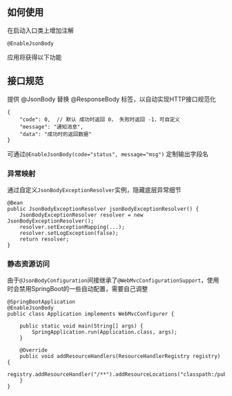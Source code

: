 ## 如何使用
在启动入口类上增加注解

    @EnableJsonBody

应用将获得以下功能

## 接口规范
提供 @JsonBody 替换 @ResponseBody 标签，以自动实现HTTP接口规范化

    {
        "code": 0,  // 默认 成功时返回 0， 失败时返回 -1，可自定义
        "message": "通知消息",
        "data": "成功时的返回数据"
    }

可通过`@EnableJsonBody(code="status", message="msg")` 定制输出字段名

### 异常映射
通过自定义`JsonBodyExceptionResolver`实例，隐藏底层异常细节

	@Bean
	public JsonBodyExceptionResolver jsonBodyExceptionResolver() {
		JsonBodyExceptionResolver resolver = new JsonBodyExceptionResolver();
		resolver.setExceptionMapping(...);
		resolver.setLogException(false);
		return resolver;
	}

### 静态资源访问
由于`@JsonBodyConfiguration`间接继承了`@WebMvcConfigurationSupport`，使用时会禁用SpringBoot的一些自动配置，需要自己调整

    @SpringBootApplication
    @EnableJsonBody
    public class Application implements WebMvcConfigurer {

        public static void main(String[] args) {
            SpringApplication.run(Application.class, args);
        }

        @Override
        public void addResourceHandlers(ResourceHandlerRegistry registry) {
            registry.addResourceHandler("/**").addResourceLocations("classpath:/public/");
        }
    }
